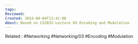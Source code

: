 ```yaml
---
tags: 
Reviewed: 
Created: 2024-09-04T13:41:00
About: Based on CS2033-Lecture 03 Encoding and Modulation
---
```

Related : #Networking #Networking/03 #Encoding #Modulation 